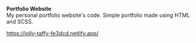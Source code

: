 **Portfolio Website**
<br>
My personal portfolio website's code.
Simple portfolio made using HTML and SCSS.

https://jolly-taffy-fe3dcd.netlify.app/
